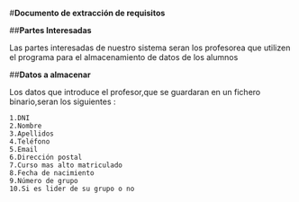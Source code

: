 #**Documento de extracción de requisitos**


##**Partes Interesadas**

Las partes interesadas de nuestro sistema seran los profesorea que utilizen el programa para el almacenamiento de datos de los alumnos

##**Datos a almacenar**

Los datos que introduce el profesor,que se guardaran en un fichero binario,seran los siguientes :

	1.DNI
	2.Nombre
	3.Apellidos
	4.Teléfono
	5.Email
	6.Dirección postal
	7.Curso mas alto matriculado
	8.Fecha de nacimiento
	9.Número de grupo
	10.Si es lider de su grupo o no
